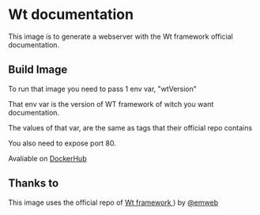 # Wt documentation
This image is to generate a webserver with the Wt framework official documentation.

## Build Image

To run that image you need to pass 1 env var, "wtVersion"

That env var is the version of WT framework of witch you want documentation.

The values of that var, are the same as tags that their official repo contains

You also need to expose port 80.

Avaliable on [DockerHub](https://hub.docker.com/r/poiou123/wtdoc)

## Thanks to

This image uses the official repo of [Wt framework ](https://www.webtoolkit.eu/wt)) by [@emweb](https://github.com/emweb)

